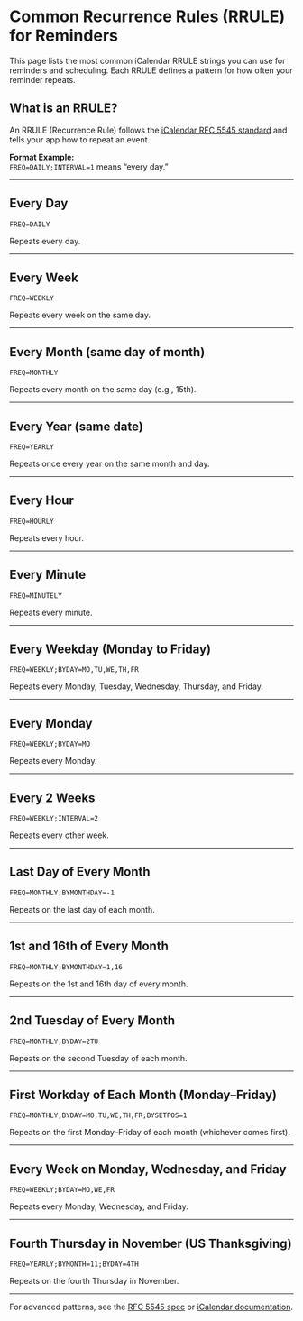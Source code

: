 # Common Recurrence Rules (RRULE) for Reminders

This page lists the most common iCalendar RRULE strings you can use for reminders and scheduling.
Each RRULE defines a pattern for how often your reminder repeats.

## What is an RRULE?
An RRULE (Recurrence Rule) follows the [iCalendar RFC 5545 standard](https://datatracker.ietf.org/doc/html/rfc5545) and tells your app how to repeat an event.

**Format Example:**  
`FREQ=DAILY;INTERVAL=1` means “every day.”

---

## Every Day
```text
FREQ=DAILY
```
Repeats every day.

---

## Every Week
```text
FREQ=WEEKLY
```
Repeats every week on the same day.

---

## Every Month (same day of month)
```text
FREQ=MONTHLY
```
Repeats every month on the same day (e.g., 15th).

---

## Every Year (same date)
```text
FREQ=YEARLY
```
Repeats once every year on the same month and day.

---

## Every Hour
```text
FREQ=HOURLY
```
Repeats every hour.

---

## Every Minute
```text
FREQ=MINUTELY
```
Repeats every minute.

---

## Every Weekday (Monday to Friday)
```text
FREQ=WEEKLY;BYDAY=MO,TU,WE,TH,FR
```
Repeats every Monday, Tuesday, Wednesday, Thursday, and Friday.

---

## Every Monday
```text
FREQ=WEEKLY;BYDAY=MO
```
Repeats every Monday.

---

## Every 2 Weeks
```text
FREQ=WEEKLY;INTERVAL=2
```
Repeats every other week.

---

## Last Day of Every Month
```text
FREQ=MONTHLY;BYMONTHDAY=-1
```
Repeats on the last day of each month.

---

## 1st and 16th of Every Month
```text
FREQ=MONTHLY;BYMONTHDAY=1,16
```
Repeats on the 1st and 16th day of every month.

---

## 2nd Tuesday of Every Month
```text
FREQ=MONTHLY;BYDAY=2TU
```
Repeats on the second Tuesday of each month.

---

## First Workday of Each Month (Monday–Friday)
```text
FREQ=MONTHLY;BYDAY=MO,TU,WE,TH,FR;BYSETPOS=1
```
Repeats on the first Monday–Friday of each month (whichever comes first).

---

## Every Week on Monday, Wednesday, and Friday
```text
FREQ=WEEKLY;BYDAY=MO,WE,FR
```
Repeats every Monday, Wednesday, and Friday.

---

## Fourth Thursday in November (US Thanksgiving)
```text
FREQ=YEARLY;BYMONTH=11;BYDAY=4TH
```
Repeats on the fourth Thursday in November.

---

For advanced patterns, see the [RFC 5545 spec](https://datatracker.ietf.org/doc/html/rfc5545#section-3.8.5.3) or [iCalendar documentation](https://icalendar.org/iCalendar-RFC-5545/3-8-5-3-recurrence-rule.html).

